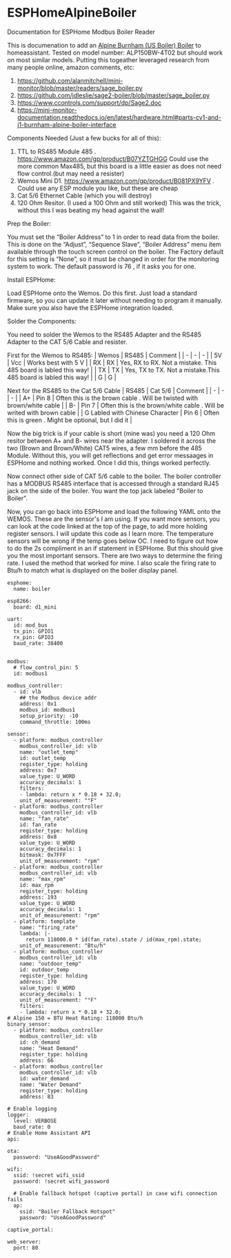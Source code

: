 # ESPHomeAlpineBoiler
Documentation for ESPHome Modbus Boiler Reader

This is documenation to add an [Alpine Burnham (US Boiler) Boiler](https://www.usboiler.net/product/alpine-high-efficiency-condensing-gas-boiler.html) to homeassistant. Tested on model number: ALP150BW-4T02 but should work on most similar models.
Putting this togeather leveraged research from many people online, amazon comments, etc:
1. https://github.com/alanmitchell/mini-monitor/blob/master/readers/sage_boiler.py
1. https://github.com/jdleslie/sage2-boiler/blob/master/sage_boiler.py
1. https://www.ccontrols.com/support/dp/Sage2.doc
1. https://mini-monitor-documentation.readthedocs.io/en/latest/hardware.html#parts-cv1-and-j1-burnham-alpine-boiler-interface

Components Needed (Just a few bucks for all of this):
1. TTL to RS485 Module 485 . https://www.amazon.com/gp/product/B07YZTGHGG Could use the more common Max485, but this board is a little easier as does not need flow control.(but may need a resister)
2. Wemos Mini D1. https://www.amazon.com/gp/product/B081PX9YFV . Could use any ESP module you like, but these are cheap
3. Cat 5/6 Ethernet Cable (which you will destroy)
4. 120 Ohm Resitor. (I used a 100 Ohm and still worked) This was the trick, without this I was beating my head against the wall!

Prep the Boiler:

You must set the “Boiler Address” to 1 in order to read data from the boiler. This is done on the “Adjust”, “Sequence Slave”, “Boiler Address” menu item available through the touch screen control on the boiler. The Factory default for this setting is “None”, so it must be changed in order for the monitoring system to work. The default password is 76 , if it asks you for one.

Install ESPHome:

Load ESPHome onto the Wemos. Do this first. Just load a standard firmware, so you can update it later without needing to program it manually. Make sure you also have the ESPHome integration loaded.

Solder the Components:

You need to solder the Wemos to the RS485 Adapter and the RS485 Adapter to the CAT 5/6 Cable and resister. 

First for the Wemos to RS485:
| Wemos | RS485 | Comment |
| - | - | - | 
| 5V | Vcc | Works best with 5 V |
| RX | RX | Yes, RX to RX. Not a mistake. This 485 board is labled this way! |
| TX | TX | Yes, TX to TX. Not a mistake.This 485 board is labled this way! |
| G  | G |

Next for the RS485 to the Cat 5/6 Cable
| RS485 | Cat 5/6 | Comment |
| - | - | - | 
| A+ | Pin 8 | Often this is the brown cable . Will be twisted with brown/white cable |
| B- | Pin 7 | Often this is the brown/white cable . Will be writed with brown cable |
| G Labled with Chinese Character  | Pin 6 | Often this is green . Might be optional, but I did it |

Now the big trick is if your cable is short (mine was) you need a 120 Ohm resitor between A+ and B- wires near the adapter. I soldered it across the two (Brown and Brown/White) CAT5 wires, a few mm before the 485 Module. Without this, you will get reflections and get error messaages in ESPHome and nothing worked. Once I did this, things worked perfectly.

Now connect other side of CAT 5/6 cable to the boiler. The boiler controller has a MODBUS RS485 interface that is accessed through a standard RJ45 jack on the side of the boiler. You want the top jack labeled "Boiler to Boiler".

Now, you can go back into ESPHome and load the following YAML onto the WEMOS. These are the sensor's I am using. If you want more sensors, you can look at the code linked at the top of the page, to add more holding register sensors. I will update this code as I learn more. The temperature sensors will be wrong if the temp goes below OC. I need to figure out how to do the 2s compliment in an if statement in ESPHome. But this should give you the most important sensors. There are two ways to determine the firing rate. I used the method that worked for mine. I also scale the firing rate to Btu/h to match what is displayed on the boiler display panel.
```
esphome:
  name: boiler

esp8266:
  board: d1_mini

uart:
  id: mod_bus
  tx_pin: GPIO1
  rx_pin: GPIO3
  baud_rate: 38400
  

modbus:
  # flow_control_pin: 5
  id: modbus1

modbus_controller:
  - id: vlb
    ## the Modbus device addr
    address: 0x1
    modbus_id: modbus1
    setup_priority: -10
    command_throttle: 100ms

sensor:
  - platform: modbus_controller
    modbus_controller_id: vlb
    name: "outlet_temp"
    id: outlet_temp
    register_type: holding
    address: 0x7
    value_type: U_WORD
    accuracy_decimals: 1
    filters:
    - lambda: return x * 0.18 + 32.0;
    unit_of_measurement: "°F"
  - platform: modbus_controller
    modbus_controller_id: vlb
    name: "fan_rate"
    id: fan_rate
    register_type: holding
    address: 0x8
    value_type: U_WORD
    accuracy_decimals: 1
    bitmask: 0x7FFF
    unit_of_measurement: "rpm"
  - platform: modbus_controller
    modbus_controller_id: vlb
    name: "max_rpm"
    id: max_rpm
    register_type: holding
    address: 193
    value_type: U_WORD
    accuracy_decimals: 1
    unit_of_measurement: "rpm"  
  - platform: template
    name: "firing_rate"
    lambda: |-
      return 118000.0 * id(fan_rate).state / id(max_rpm).state; 
    unit_of_measurement: "Btu/h"
  - platform: modbus_controller
    modbus_controller_id: vlb
    name: "outdoor_temp"
    id: outdoor_temp
    register_type: holding
    address: 170
    value_type: U_WORD
    accuracy_decimals: 1
    unit_of_measurement: "°F"
    filters:
    - lambda: return x * 0.18 + 32.0;  
# Alpine 150 = BTU Heat Rating: 118000 Btu/h
binary_sensor:
  - platform: modbus_controller
    modbus_controller_id: vlb
    id: ch_demand
    name: "Heat Demand"
    register_type: holding
    address: 66
  - platform: modbus_controller
    modbus_controller_id: vlb
    id: water_demand
    name: "Water Demand"
    register_type: holding
    address: 83 

# Enable logging
logger:
  level: VERBOSE
  baud_rate: 0
# Enable Home Assistant API
api:

ota:
  password: "UseAGoodPassword"

wifi:
  ssid: !secret wifi_ssid
  password: !secret wifi_password

  # Enable fallback hotspot (captive portal) in case wifi connection fails
  ap:
    ssid: "Boiler Fallback Hotspot"
    password: "UseAGoodPassword"

captive_portal:

web_server:
  port: 80

```
 
